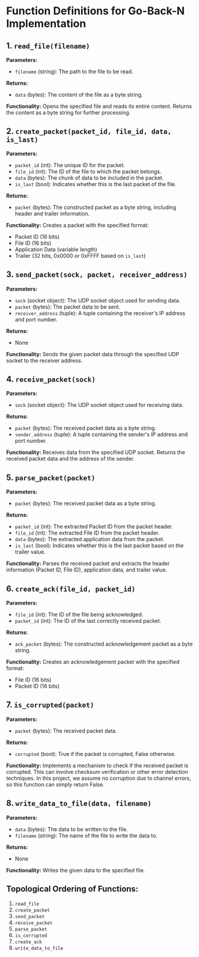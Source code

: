 # Function Definitions for Go-Back-N Implementation

## 1. `read_file(filename)`

**Parameters:**

- `filename` (string): The path to the file to be read.

**Returns:**

- `data` (bytes): The content of the file as a byte string.

**Functionality:**
Opens the specified file and reads its entire content. Returns the content as a byte string for further processing.

## 2. `create_packet(packet_id, file_id, data, is_last)`

**Parameters:**

- `packet_id` (int): The unique ID for the packet.
- `file_id` (int): The ID of the file to which the packet belongs.
- `data` (bytes): The chunk of data to be included in the packet.
- `is_last` (bool): Indicates whether this is the last packet of the file.

**Returns:**

- `packet` (bytes): The constructed packet as a byte string, including header and trailer information.

**Functionality:**
Creates a packet with the specified format:

- Packet ID (16 bits)
- File ID (16 bits)
- Application Data (variable length)
- Trailer (32 bits, 0x0000 or 0xFFFF based on `is_last`)

## 3. `send_packet(sock, packet, receiver_address)`

**Parameters:**

- `sock` (socket object): The UDP socket object used for sending data.
- `packet` (bytes): The packet data to be sent.
- `receiver_address` (tuple): A tuple containing the receiver's IP address and port number.

**Returns:**

- None

**Functionality:**
Sends the given packet data through the specified UDP socket to the receiver address.

## 4. `receive_packet(sock)`

**Parameters:**

- `sock` (socket object): The UDP socket object used for receiving data.

**Returns:**

- `packet` (bytes): The received packet data as a byte string.
- `sender_address` (tuple): A tuple containing the sender's IP address and port number.

**Functionality:**
Receives data from the specified UDP socket. Returns the received packet data and the address of the sender.

## 5. `parse_packet(packet)`

**Parameters:**

- `packet` (bytes): The received packet data as a byte string.

**Returns:**

- `packet_id` (int): The extracted Packet ID from the packet header.
- `file_id` (int): The extracted File ID from the packet header.
- `data` (bytes): The extracted application data from the packet.
- `is_last` (bool): Indicates whether this is the last packet based on the trailer value.

**Functionality:**
Parses the received packet and extracts the header information (Packet ID, File ID), application data, and trailer value.

## 6. `create_ack(file_id, packet_id)`

**Parameters:**

- `file_id` (int): The ID of the file being acknowledged.
- `packet_id` (int): The ID of the last correctly received packet.

**Returns:**

- `ack_packet` (bytes): The constructed acknowledgement packet as a byte string.

**Functionality:**
Creates an acknowledgement packet with the specified format:

- File ID (16 bits)
- Packet ID (16 bits)

## 7. `is_corrupted(packet)`

**Parameters:**

- `packet` (bytes): The received packet data.

**Returns:**

- `corrupted` (bool): True if the packet is corrupted, False otherwise.

**Functionality:**
Implements a mechanism to check if the received packet is corrupted. This can involve checksum verification or other error detection techniques. In this project, we assume no corruption due to channel errors, so this function can simply return False.

## 8. `write_data_to_file(data, filename)`

**Parameters:**

- `data` (bytes): The data to be written to the file.
- `filename` (string): The name of the file to write the data to.

**Returns:**

- None

**Functionality:**
Writes the given data to the specified file.

## Topological Ordering of Functions:

1. `read_file`
2. `create_packet`
3. `send_packet`
4. `receive_packet`
5. `parse_packet`
6. `is_corrupted`
7. `create_ack`
8. `write_data_to_file`
